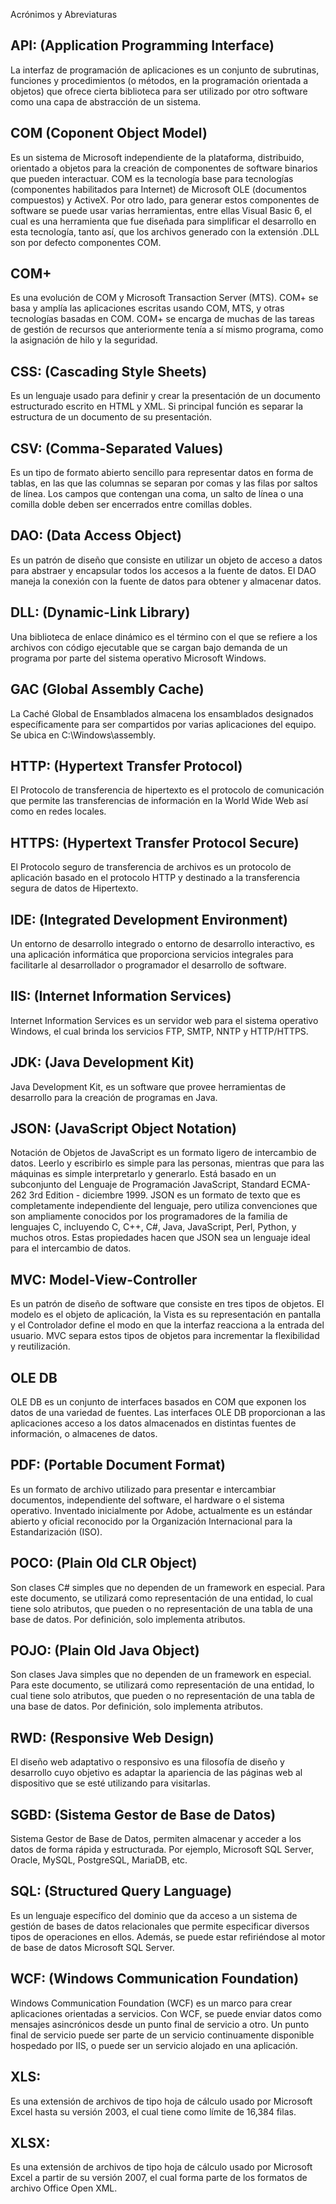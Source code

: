 Acrónimos y Abreviaturas

## API: (Application Programming Interface)

La interfaz de programación de aplicaciones es un conjunto de subrutinas, funciones y procedimientos (o métodos, en la programación orientada a objetos) que ofrece cierta biblioteca para ser utilizado por otro software como una capa de abstracción de un sistema.

## COM (Coponent Object Model)

Es un sistema de Microsoft independiente de la plataforma, distribuido, orientado a objetos para la creación de componentes de software binarios que pueden interactuar. COM es la tecnología base para tecnologías (componentes habilitados para Internet) de Microsoft OLE (documentos compuestos) y ActiveX. Por otro lado, para generar estos componentes de software se puede usar varias herramientas, entre ellas Visual Basic 6, el cual es una herramienta que fue diseñada para simplificar el desarrollo en esta tecnología, tanto así, que los archivos generado con la extensión .DLL son por defecto componentes COM.

## COM+

Es una evolución de COM y Microsoft Transaction Server (MTS). COM+ se basa y amplía las aplicaciones escritas usando COM, MTS, y otras tecnologías basadas en COM. COM+ se encarga de muchas de las tareas de gestión de recursos que anteriormente tenía a sí mismo programa, como la asignación de hilo y la seguridad.

## CSS: (Cascading Style Sheets)

Es un lenguaje usado para definir y crear la presentación de un documento estructurado escrito en HTML y XML. Si principal función es separar la estructura de un documento de su presentación.

## CSV: (Comma-Separated Values)

Es un tipo de formato abierto sencillo para representar datos en forma de tablas, en las que las columnas se separan por comas y las filas por saltos de línea. Los campos que contengan una coma, un salto de línea o una comilla doble deben ser encerrados entre comillas dobles.

## DAO: (Data Access Object)

Es un patrón de diseño que consiste en utilizar un objeto de acceso a datos para abstraer y encapsular todos los accesos a la fuente de datos. El DAO maneja la conexión con la fuente de datos para obtener y almacenar datos.

## DLL: (Dynamic-Link Library)

Una biblioteca de enlace dinámico es el término con el que se refiere a los archivos con código ejecutable que se cargan bajo demanda de un programa por parte del sistema operativo Microsoft Windows.

## GAC (Global Assembly Cache)

La Caché Global de Ensamblados almacena los ensamblados designados específicamente para ser compartidos por varias aplicaciones del equipo. Se ubica en C:\Windows\assembly.

## HTTP: (Hypertext Transfer Protocol)

El Protocolo de transferencia de hipertexto es el protocolo de comunicación que permite las transferencias de información en la World Wide Web así como en redes locales.

## HTTPS: (Hypertext Transfer Protocol Secure)

El Protocolo seguro de transferencia de archivos es un protocolo de aplicación basado en el protocolo HTTP y destinado a la transferencia segura de datos de Hipertexto.

## IDE: (Integrated Development Environment)

Un entorno de desarrollo integrado​ o entorno de desarrollo interactivo, es una aplicación informática que proporciona servicios integrales para facilitarle al desarrollador o programador el desarrollo de software.

## IIS: (Internet Information Services)

Internet Information Services es un servidor web para el sistema operativo Windows, el cual brinda los servicios FTP, SMTP, NNTP y HTTP/HTTPS.

## JDK: (Java Development Kit)

Java Development Kit, es un software que provee herramientas de desarrollo para la creación de programas en Java.

## JSON: (JavaScript Object Notation)

Notación de Objetos de JavaScript es un formato ligero de intercambio de datos. Leerlo y escribirlo es simple para las personas, mientras que para las máquinas es simple interpretarlo y generarlo. Está basado en un subconjunto del Lenguaje de Programación JavaScript, Standard ECMA-262 3rd Edition - diciembre 1999. JSON es un formato de texto que es completamente independiente del lenguaje, pero utiliza convenciones que son ampliamente conocidos por los programadores de la familia de lenguajes C, incluyendo C, C++, C#, Java, JavaScript, Perl, Python, y muchos otros. Estas propiedades hacen que JSON sea un lenguaje ideal para el intercambio de datos.

## MVC: Model-View-Controller

Es un patrón de diseño de software que consiste en tres tipos de objetos. El modelo es el objeto de aplicación, la Vista es su representación en pantalla y el Controlador define el modo en que la interfaz reacciona a la entrada del usuario. MVC separa estos tipos de objetos para incrementar la flexibilidad y reutilización.

## OLE DB

OLE DB es un conjunto de interfaces basados en COM que exponen los datos de una variedad de fuentes. Las interfaces OLE DB proporcionan a las aplicaciones acceso a los datos almacenados en distintas fuentes de información, o almacenes de datos.

## PDF: (Portable Document Format)

Es un formato de archivo utilizado para presentar e intercambiar documentos, independiente del software, el hardware o el sistema operativo. Inventado inicialmente por Adobe, actualmente es un estándar abierto y oficial reconocido por la Organización Internacional para la Estandarización (ISO).

## POCO: (Plain Old CLR Object)

Son clases C# simples que no dependen de un framework en especial. Para este documento, se utilizará como representación de una entidad, lo cual tiene solo atributos, que pueden o no representación de una tabla de una base de datos. Por definición, solo implementa atributos.

## POJO: (Plain Old Java Object)

Son clases Java simples que no dependen de un framework en especial. Para este documento, se utilizará como representación de una entidad, lo cual tiene solo atributos, que pueden o no representación de una tabla de una base de datos. Por definición, solo implementa atributos.

## RWD: (Responsive Web Design)

El diseño web adaptativo o responsivo es una filosofía de diseño y desarrollo cuyo objetivo es adaptar la apariencia de las páginas web al dispositivo que se esté utilizando para visitarlas.

## SGBD: (Sistema Gestor de Base de Datos)

Sistema Gestor de Base de Datos, permiten almacenar y acceder a los datos de forma rápida y estructurada. Por ejemplo, Microsoft SQL Server, Oracle, MySQL, PostgreSQL, MariaDB, etc.

## SQL: (Structured Query Language)

Es un lenguaje específico del dominio que da acceso a un sistema de gestión de bases de datos relacionales que permite especificar diversos tipos de operaciones en ellos. Además, se puede estar refiriéndose al motor de base de datos Microsoft SQL Server.

## WCF: (Windows Communication Foundation)

Windows Communication Foundation (WCF) es un marco para crear aplicaciones orientadas a servicios. Con WCF, se puede enviar datos como mensajes asincrónicos desde un punto final de servicio a otro. Un punto final de servicio puede ser parte de un servicio continuamente disponible hospedado por IIS, o puede ser un servicio alojado en una aplicación.

## XLS:

Es una extensión de archivos de tipo hoja de cálculo usado por Microsoft Excel hasta su versión 2003, el cual tiene como límite de 16,384 filas.

## XLSX:

Es una extensión de archivos de tipo hoja de cálculo usado por Microsoft Excel a partir de su versión 2007, el cual forma parte de los formatos de archivo Office Open XML.